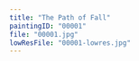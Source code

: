 ```yaml
---
title: "The Path of Fall"
paintingID: "00001"
file: "00001.jpg"
lowResFile: "00001-lowres.jpg"
---
```

